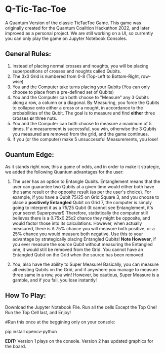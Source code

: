 # Q-Tic-Tac-Toe

A Quantum Version of the classic TicTacToe Game. This game was originally created for the Quantum Coalition Hackathon 2022, and later improved as a personal project. We are still working on a UI, so currently you can only play the game on Jupyter Notebook Consoles.

## General Rules:

1. Instead of placing normal crosses and noughts, you will be placing superpositions of crosses and noughts called Qubits.
2. The 3x3 Grid is numbered from 0-8 (Top-Left to Bottom-Right, row-wise)
3. You and the Computer take turns placing your Qubits (You can only choose to place from a pre-defined set of Qubits)
4. You and the Computer can both choose to "Measure" any 3 Qubits along a row, a column or a diagonal. By Measuring, you force the Qubits to collapse onto either a cross or a nought, in accordance to the probabilities of the Qubit. The goal is to measure and find **either** three crosses **or** three nuts.
5. You and the Computer can both choose to measure a maximum of 5 times. If a measurement is successful, you win, otherwise the 3 Qubits you measured are removed from the grid, and the game continues. 
6. If you (or the computer) make 5 unsuccessful Measurements, you lose!

## Quantum Edge:

As it stands right now, this a game of odds, and in order to make it strategic, we added the following Quantum advantages for the user:

1. The user has an option to Entangle Qubits. Entanglement means that the user can guarantee two Qubits at a given time would either both have the same result or the opposite result (as per the user's choice). For example, if you have a Qubit 75/25 on Grid Square 3, and you choose to place a **positively Entangled** Qubit on Grid 7, the computer is simply going to interpret it as a 75/25 Qubit (It cannot see Entanglement, it's your secret Superpower!) Therefore, statistically the computer still believes there is a 0.75x0.25x2 chance they might be opposite, and would factor those into its calculations. However, when actually measured, there is A 75% chance you will measure both positive, or a 25% chance you would measure both negative. Use this to your advantage by strategically placing Entangled Qubits! **Note However**, if you ever measure the source Qubit without measuring the Entangled one, it would still be removed from the Grid. You cannot have an Entangled Qubit on the Grid when the source has been removed. 

2. You, also have the ability to Super Measure! Basically, you can measure all existing Qubits on the Grid, and if anywhere you manage to measure three same in a row, you win! However, be cautious, Super Measure is a gamble, and if you fail, you lose instantly!
 
## How To Play:

Download the Jupyter Notebook File. Run all the cells Except the Top One! Run the Top Cell last, and Enjoy!

#Run this once at the beggining only on your console:


pip install opencv-python 

**EDIT:** Version 1 plays on the console. Version 2 has updated graphics for the board.
